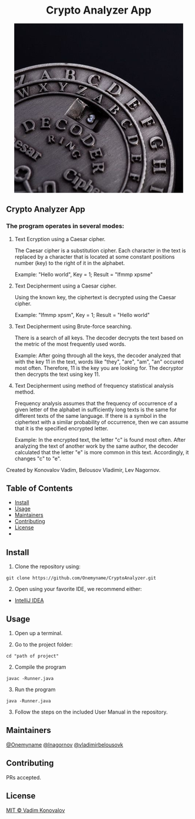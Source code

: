 <div align="center">
    <h1>Crypto Analyzer App</h1>
    <img src="CaesarCipher.png">
</div>

## <h2>Crypto Analyzer App </h2>

<h3>The program operates in several modes: </h3>
<ol> 
<li>Text Ecryption using a Caesar cipher. </li>
<p></p>
The Caesar cipher is a substitution cipher. Each character in the text is replaced by a character that is located at some constant positions number (key) to the right of it in the alphabet.
<p></p>   
Example: "Hello world", Key = 1;  Result = "Ifmmp xpsme"  
<p></p>   
<li>Text Decipherment using a Caesar cipher. </li>
<p></p>
Using the known key, the ciphertext is decrypted using the Caesar cipher.
<p></p>
Example: "Ifmmp xpsm", Key = 1;  Result = "Hello world"
<p></p>   
<li>Text Decipherment using Brute-force searching. </li>
<p></p>
There is a search of all keys. The decoder decrypts the text based on the metric of the most frequently used words.
<p></p>
Example: After going through all the keys, the decoder analyzed that with the key 11 in the text, words like "they", "are", "am", "an" occured most often. Therefore, 11 is the key you are looking for. The decryptor then decrypts the text using key 11.
<p></p> 
<li> Text Decipherment using method of frequency statistical analysis method. </li>
<p></p>
Frequency analysis assumes that the frequency of occurrence of a given letter of the alphabet in sufficiently long texts is the same for different texts of the same language. If there is a symbol in the ciphertext with a similar probability of occurrence, then we can assume that it is the specified encrypted letter.
<p></p>    
Example:
In the encrypted text, the letter "c" is found most often. After analyzing the text of another work by the same author, the decoder calculated that the letter "e" is more common in this text. Accordingly, it changes "c" to "e".   
<p></p>
</ol>    
Created by Konovalov Vadim, Belousov Vladimir, Lev Nagornov.

## Table of Contents

- [Install](#install)
- [Usage](#usage)
- [Maintainers](#maintainers)
- [Contributing](#contributing)
- [License](#license)
- 
## Install

1. Clone the repository using:

```
git clone https://github.com/Onemyname/CryptoAnalyzer.git
```

2. Open using your favorite IDE, we recommend either: 
* [IntelliJ IDEA](https://www.jetbrains.com/idea/)


## Usage

1. Open up a terminal.

2. Go to the project folder:
```
cd "path of project"
```
2. Compile the program
 ```
javac -Runner.java
``` 
3. Run the program
```
java -Runner.java
```  
3. Follow the steps on the included User Manual in the repository.

## Maintainers

[@Onemyname](https://github.com/Onemyname)
[@lnagornov](https://github.com/lnagornov)
[@vladimirbelousovk](https://github.com/vladimirbelousovk)

## Contributing

PRs accepted.

## License

[MIT © Vadim Konovalov](LICENSE.txt)
